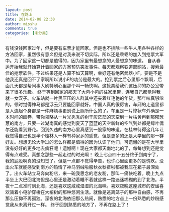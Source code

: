 ```yaml
---
layout: post
title: 在路上
date: 2014-02-08 22:30
author: misshu
comments: true
categories: [未分类]
---
```

有钱没钱回家过年，但是要有车票才能回家。但是也不排除一些牛人用各种各样的方法回家，虽然很有意义但是对我来说不切实际，所以还是乖乖的加入到抢票大军中。为了回家这一切都是值得的，因为家里有最想念的人最想念的味道。
自从春运开始我就开始算计着回家的方案预防突发事件。每天都观察铁道部网站，搜索最佳的抢票软件。不过结果还是人算不如天算啊，幸好还有绝密武器小F。要是不是他我还真是回不了家啊所以说小F的功劳是最大的。抢到票之后心里那个飘啊，后面几天都是帮同事大刷特刷心里那个叫一畅快啊。这抢票给我们这压抑的办公室带来了很多乐趣。<span id="more-16"></span>
终于等到回家的那天了大包小包的往家里带，连我自己都觉得我就一女汉子。火车站就一片黑压压的人群其中还夹着红艳艳的年货，那年味真够浓的。顿时觉得神马都是浮云只要能回家就好。中国人真的很厉害，车厢的走道里都是人连起个身都是一件麻烦事更别说上厕所什么的了。车里是一片惨状车外确是一本时间的画卷，带你领略从一片光秃秃的树干灰茫茫的天空到一片枯黄再到郁郁葱葱的南方，只要一过湖南真的感觉到夏天了蓝蓝的天空新鲜的空气到处都是绿叶偶尔还能看到野花。回到久违的南方心里真感到一股家的味道。在桂林待得这几年让我觉得自己也是半个桂林人一样有种家乡的感觉，但是更多的还是大学里的那一群好友。想想无论大学过的怎么样都是值得的因为认识了他们，可遗憾的是在大学里没有好好的更多地去疯狂呢！遗憾啊！现在大家都天南地北的了，每每想到还是觉得有点难受。真想念那些一起走过的时光啊！
晚上七点四十五分终于到南宁了，我的屁股啊真的没知觉了。但是一点都不觉得辛苦，也许心里面更多的是愧疚。没出火车就能感受到南方的热情了神马羽绒啦服秋衣秋裤啦都被我压在箱子最深处了。出火车站立马奔向粉店，来一碗我思念的老友粉，那叫一痛快吃着。晚上九点半坐上大巴回北海但是心里还是激动着睡不着就这样一路迷迷糊糊的到了北海。半夜十二点准时到北海，还是喜欢这咸咸湿湿的北海味。喜欢夜晚这座城市的安谧喜欢骑着小电驴穿梭在大榕树的那种悠闲生活。就像是逃离笼子的那种自由感，不再那么压抑不再孤独。深夜的北海依旧那么热闹，熟悉的地方点上一份熟悉的炒粉感觉我从未离开过一样。
终于回到熟悉的地方了，不再在路上了！
